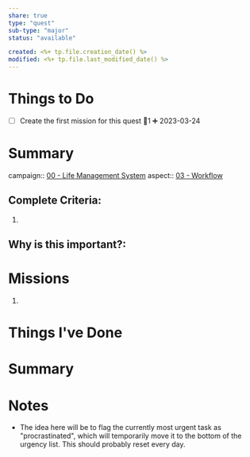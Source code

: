 ```yaml
---
share: true
type: "quest"
sub-type: "major"
status: "available"

created: <%+ tp.file.creation_date() %> 
modified: <%+ tp.file.last_modified_date() %>
---
```

 
 
# Things to Do
- [ ] Create the first mission for this quest 🥄1 ➕ 2023-03-24

# Summary
campaign:: [00 - Life Management System](./00%20-%20Life%20Management%20System.md)
aspect:: [03 - Workflow](./03%20-%20Workflow.md)

## Complete Criteria:
1. 

## Why is this important?:

# Missions
1.

# Things I've Done

# Summary

# Notes
- The idea here will be to flag the currently most urgent task as "procrastinated", which will temporarily move it to the bottom of the urgency list.  This should probably reset every day.